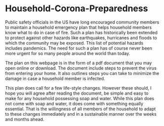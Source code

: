 # Household-Corona-Preparedness
Public safety officials in the US have long encouraged community members to maintain a household emergency plan that helps household members know what to do in case of fire. Such a plan has historically been extended to protect against other hazards like earthquakes, hurricanes and floods to which the community may be exposed. This list of potential hazards includes pandemics. The need for such a plan has of course never been more urgent for so many people around the world than today.
 
The plan on this webpage is in the form of a pdf document that you may open online or download. The document include steps to prevent the virus from entering your home. It also outlines steps you can take to minimize the damage in case a household member is infected.  

This plan does call for a few life-style changes. However these should, I hope you will agree after reading the document, be simple and easy to make for any household possessing soap and water. While this plan does not come with soap and water, it does come with something equally essential. That is the willingness of all members of the household to adapt to these changes immediately and in a sustainable manner over the weeks and months ahead. 
